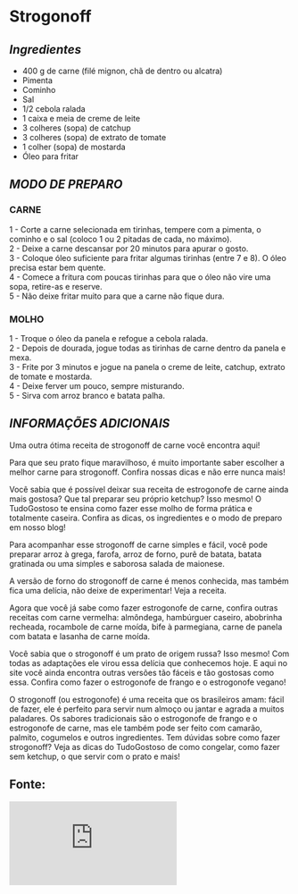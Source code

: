 # Strogonoff

## _Ingredientes_

- 400 g de carne (filé mignon, chã de dentro ou alcatra)
- Pimenta
- Cominho
- Sal
- 1/2 cebola ralada
- 1 caixa e meia de creme de leite
- 3 colheres (sopa) de catchup
- 3 colheres (sopa) de extrato de tomate
- 1 colher (sopa) de mostarda
- Óleo para fritar

## _MODO DE PREPARO_

### CARNE

1 - Corte a carne selecionada em tirinhas, tempere com a pimenta, o cominho e o sal (coloco 1 ou 2 pitadas de cada, no máximo).  
2 - Deixe a carne descansar por 20 minutos para apurar o gosto.  
3 - Coloque óleo suficiente para fritar algumas tirinhas (entre 7 e 8). O óleo precisa estar bem quente.  
4 - Comece a fritura com poucas tirinhas para que o óleo não vire uma sopa, retire-as e reserve.  
5 - Não deixe fritar muito para que a carne não fique dura.

### MOLHO

1 - Troque o óleo da panela e refogue a cebola ralada.  
2 - Depois de dourada, jogue todas as tirinhas de carne dentro da panela e mexa.  
3 - Frite por 3 minutos e jogue na panela o creme de leite, catchup, extrato de tomate e mostarda.  
4 - Deixe ferver um pouco, sempre misturando.  
5 - Sirva com arroz branco e batata palha.  

## _INFORMAÇÕES ADICIONAIS_

Uma outra ótima receita de strogonoff de carne você encontra aqui!

Para que seu prato fique maravilhoso, é muito importante saber escolher a melhor carne para strogonoff. Confira nossas dicas e não erre nunca mais!

Você sabia que é possível deixar sua receita de estrogonofe de carne ainda mais gostosa? Que tal preparar seu próprio ketchup? Isso mesmo! O TudoGostoso te ensina como fazer esse molho de forma prática e totalmente caseira. Confira as dicas, os ingredientes e o modo de preparo em nosso blog!

Para acompanhar esse strogonoff de carne simples e fácil, você pode preparar arroz à grega, farofa, arroz de forno, purê de batata, batata gratinada ou uma simples e saborosa salada de maionese.

A versão de forno do strogonoff de carne é menos conhecida, mas também fica uma delícia, não deixe de experimentar! Veja a receita.

Agora que você já sabe como fazer estrogonofe de carne, confira outras receitas com carne vermelha: almôndega, hambúrguer caseiro, abobrinha recheada, rocambole de carne moída, bife à parmegiana, carne de panela com batata e lasanha de carne moída.

Você sabia que o strogonoff é um prato de origem russa? Isso mesmo! Com todas as adaptações ele virou essa delícia que conhecemos hoje. E aqui no site você ainda encontra outras versões tão fáceis e tão gostosas como essa. Confira como fazer o estrogonofe de frango e o estrogonofe vegano!

O strogonoff (ou estrogonofe) é uma receita que os brasileiros amam: fácil de fazer, ele é perfeito para servir num almoço ou jantar e agrada a muitos paladares. Os sabores tradicionais são o estrogonofe de frango e o estrogonofe de carne, mas ele também pode ser feito com camarão, palmito, cogumelos e outros ingredientes. Tem dúvidas sobre como fazer strogonoff? Veja as dicas do TudoGostoso de como congelar, como fazer sem ketchup, o que servir com o prato e mais!

## Fonte:

![Tudo Gostoso](https://www.tudogostoso.com.br/receita/1408-strogonoff-de-carne.html)
